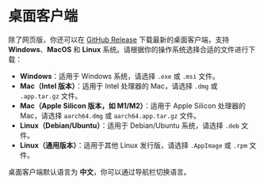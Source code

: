 # 桌面客户端

除了网页版，你还可以在 [GitHub Release](https://github.com/rockbenben/img-prompt/releases/latest) 下载最新的桌面客户端，支持 **Windows**、**MacOS** 和 **Linux** 系统。请根据你的操作系统选择合适的文件进行下载：

- **Windows**：适用于 Windows 系统，请选择 `.exe` 或 `.msi` 文件。
- **Mac（Intel 版本）**：适用于 Intel 处理器的 Mac，请选择 `.dmg` 或 `.app.tar.gz` 文件。
- **Mac（Apple Silicon 版本，如 M1/M2）**：适用于 Apple Silicon 处理器的 Mac，请选择 `aarch64.dmg` 或 `aarch64.app.tar.gz` 文件。
- **Linux（Debian/Ubuntu）**：适用于 Debian/Ubuntu 系统，请选择 `.deb` 文件。
- **Linux（通用版本）**：适用于其他 Linux 发行版，请选择 `.AppImage` 或 `.rpm` 文件。

桌面客户端默认语言为 **中文**，你可以通过导航栏切换语言。
